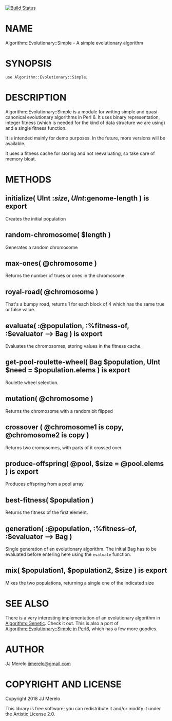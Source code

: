 [![Build Status](https://travis-ci.org/JJ/p6-algorithm-evolutionary-simple.svg?branch=master)](https://travis-ci.org/JJ/p6-algorithm-evolutionary-simple)

NAME
====

Algorithm::Evolutionary::Simple - A simple evolutionary algorithm

SYNOPSIS
========

    use Algorithm::Evolutionary::Simple;

DESCRIPTION
===========

Algorithm::Evolutionary::Simple is a module for writing simple and quasi-canonical evolutionary algorithms in Perl 6. It uses binary representation, integer fitness (which is needed for the kind of data structure we are using) and a single fitness function.

It is intended mainly for demo purposes. In the future, more versions will be available. 

It uses a fitness cache for storing and not reevaluating, so take care of memory bloat.

METHODS
=======

initialize( UInt :$size, UInt :$genome-length ) is export
---------------------------------------------------------

Creates the initial population

random-chromosome( $length )
----------------------------

Generates a random chromosome

max-ones( @chromosome )
-----------------------

Returns the number of trues or ones in the chromosome

royal-road( @chromosome )
-------------------------

That's a bumpy road, returns 1 for each block of 4 which has the same true or false value.

evaluate( :@population, :%fitness-of, :$evaluator --> Bag ) is export
---------------------------------------------------------------------

Evaluates the chromosomes, storing values in the fitness cache. 

get-pool-roulette-wheel( Bag $population, UInt $need = $population.elems ) is export
------------------------------------------------------------------------------------

Roulette wheel selection. 

mutation( @chromosome )
-----------------------

Returns the chromosome with a random bit flipped

crossover ( @chromosome1 is copy, @chromosome2 is copy )
--------------------------------------------------------

Returns two cromosomes, with parts of it crossed over

produce-offspring( @pool, $size = @pool.elems ) is export
---------------------------------------------------------

Produces offspring from a pool array

best-fitness( $population )
---------------------------

Returns the fitness of the first element.

generation( :@population, :%fitness-of, :$evaluator --> Bag )
-------------------------------------------------------------

Single generation of an evolutionary algorithm. The initial Bag has to be evaluated before entering here using the `evaluate` function.

mix( $population1, $population2, $size ) is export 
---------------------------------------------------

Mixes the two populations, returning a single one of the indicated size

SEE ALSO
========

There is a very interesting implementation of an evolutionary algorithm in [Algorithm::Genetic](Algorithm::Genetic). Check it out. This is also a port of [Algorithm::Evolutionary::Simple in Perl6](https://metacpan.org/release/Algorithm-Evolutionary-Simple), which has a few more goodies. 

AUTHOR
======

JJ Merelo <jjmerelo@gmail.com>

COPYRIGHT AND LICENSE
=====================

Copyright 2018 JJ Merelo

This library is free software; you can redistribute it and/or modify it under the Artistic License 2.0.

